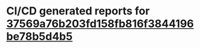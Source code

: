 # CI/CD generated reports for [37569a76b203fd158fb816f3844196be78b5d4b5](https://github.com/hydephp/develop/commit/37569a76b203fd158fb816f3844196be78b5d4b5)
